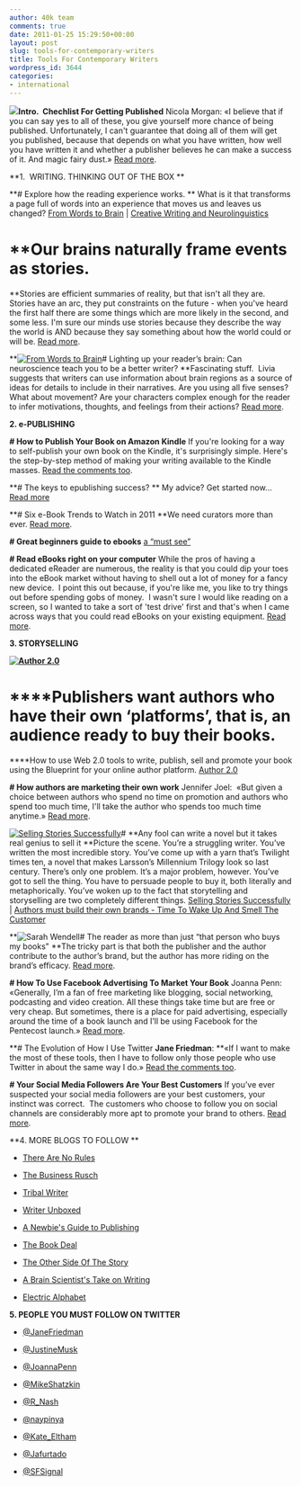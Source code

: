 ```yaml
---
author: 40k team
comments: true
date: 2011-01-25 15:29:50+00:00
layout: post
slug: tools-for-contemporary-writers
title: Tools For Contemporary Writers
wordpress_id: 3644
categories:
- international
---
```


**[![](http://www.40kbooks.com/wp-content/uploads/nicola.jpg)](http://helpineedapublisher.blogspot.com/2011/01/checklist-for-getting-published.html)Intro.  Chechlist For Getting Published**
Nicola Morgan: «I believe that if you can say yes to all of these, you give  yourself  more chance of being published.
Unfortunately, I can't guarantee that  doing all of them will get  you published, because that depends on what you have written, how well  you have written it and whether a publisher believes he can make a  success of it. And magic fairy dust.» [Read more](http://helpineedapublisher.blogspot.com/2011/01/checklist-for-getting-published.html).

**1.  WRITING. THINKING OUT OF THE BOX
**

**# Explore how the reading experience works. **
What is it that transforms a page full of words into an experience that moves us and leaves us changed? [From Words to Brain](http://www.amazon.com/From-Words-to-Brain-ebook/dp/B004GKMZ30/ref=cm_lmf_tit_5) | [Creative Writing and Neurolinguistics](http://sfalingblog.blogspot.com/2011/01/creative-writing-and-neurolinguistics.html)

# **Our brains naturally frame events as stories.
**Stories are efficient summaries of reality, but that isn't all they are.  Stories have an arc, they put constraints on the future - when you've  heard the first half there are some things which are more likely in the  second, and some less. I'm sure our minds use stories because they  describe the way the world is AND because they say something about how  the world could or will be. [Read more](http://www.40kbooks.com/?p=2176).

**[![From Words to Brain](http://www.40kbooks.com/wp-content/uploads/livia_en_t.png)](http://www.amazon.com/From-Words-to-Brain-ebook/dp/B004GKMZ30/ref=cm_lmf_tit_5)# Lighting up your reader’s brain: Can neuroscience teach you to be a better writer?
**Fascinating stuff.  Livia suggests that writers can use information  about brain regions as a source of ideas for details to include in their  narratives. Are you using all five senses? What about movement? Are  your characters complex enough for the reader to infer motivations,  thoughts, and feelings from their actions? [Read more](http://www.alanrinzler.com/blog/2009/12/07/lighting-up-your-reader%E2%80%99s-brain-can-neuroscience-teach-you-to-be-a-better-writer/).

**2. e-PUBLISHING**

**# How to Publish Your Book on Amazon Kindle**
If you're looking for a way to self-publish your own book on the Kindle, it's surprisingly simple. Here's the step-by-step method of making your writing available to the Kindle masses. [Read the comments too](http://lifehacker.com/5735895/how-to-publish-your-book-on-amazon-kindle).

**# The keys to epublishing success? **
My advice? Get started now... [Read more](http://derekjcanyon.blogspot.com/2011/01/keys-to-epublishing-success.html)

**# Six e-Book Trends to Watch in 2011
**We need curators more than ever. [Read more](http://michaelhyatt.com/six-e-book-trends-to-watch-in-2011.html).

**# Great beginners guide to ebooks**
[a “must see”](http://www.teleread.com/paul-biba/great-beginners-guide-to-ebooks-a-must-see/)

**# Read eBooks right on your computer**
While the pros of having a dedicated eReader are numerous, the reality  is that you could dip your toes into the eBook market without having to  shell out a lot of money for a fancy new device.  I point this out  because, if you're like me, you like to try things out before spending  gobs of money.  I wasn't sure I would like reading on a screen, so I  wanted to take a sort of 'test drive' first and that's when I came  across ways that you could read eBooks on your existing equipment. [Read more](http://www.40kbooks.com/?p=3438).

**3. STORYSELLING**

**[![Author 2.0](http://www.40kbooks.com/wp-content/uploads/joanna.jpg)](http://www.thecreativepenn.com/)**

# ****Publishers want authors who have their own ‘platforms’, that is, an audience ready to buy their books.
****How to use Web 2.0 tools to write, publish, sell and promote your book using the Blueprint for your online author platform. [Author 2.0](http://www.thecreativepenn.com/blueprint/)

**# How authors are marketing their own work**
Jennifer Joel:  «But given a choice between authors who spend no time on  promotion and  authors who spend too much time, I'll take the author  who spends too  much time anytime.» [Read more](http://online.wsj.com/article/SB10001424052748703583404576079851516339200.html).

[![Selling Stories Successfully](http://www.40kbooks.com/wp-content/uploads/selling-brown_ok_t.jpg)](http://www.amazon.com/Selling-Stories-Successfully-ebook/dp/B004IWQVEK/)# **Any fool can write a novel but it takes real genius to sell it
**Picture the scene. You’re a struggling writer. You’ve written the most incredible story. You’ve come up with a yarn that’s Twilight times ten, a novel that makes Larsson’s Millennium Trilogy look so last century.
There’s only one problem. It’s a major problem, however. You’ve got to sell the thing. You have to persuade people to buy it, both literally and metaphorically.
You’ve woken up to the fact that storytelling and storyselling are two completely different things. [Selling Stories Successfully](http://www.amazon.com/Selling-Stories-Successfully-ebook/dp/B004IWQVEK/) | [Authors must build their own brands - Time To Wake Up And Smell The Customer](http://harrypotter.firstblogfirst.com/2011/01/18/time-to-wake-up-and-smell-the-customer/)

**![Sarah Wendell](http://www.40kbooks.com/wp-content/uploads/SWendell-150x150.png)# The reader as more than just “that person who buys my books"
**The tricky part is that both the publisher and the author contribute to the author’s brand, but the author has more riding on the brand’s efficacy. [Read more](http://www.digitalbookworld.com/2011/author-branding-make-it-memorable/).

**# How To Use Facebook Advertising To Market Your Book**
Joanna Penn: «Generally, I’m a fan of free marketing like blogging, social networking, podcasting and video creation. All these things take time but are free or very cheap. But sometimes, there is a place for paid advertising, especially  around the time of a book launch and I’ll be using Facebook for the Pentecost launch.» [Read more](http://www.thecreativepenn.com/2011/01/23/how-to-use-facebook-advertising-to-market-your-book/).

**# The Evolution of How I Use Twitter
**Jane Friedman**: **«If I want to make the most of these tools, then I have to follow only those people who use Twitter in about the same way I do.» [Read the comments too](http://blog.writersdigest.com/norules/2011/01/11/TheEvolutionOfHowIUseTwitter.aspx).

**# Your Social Media Followers Are Your Best Customers**
If you’ve ever suspected your social media followers are your best  customers, your instinct was correct.  The customers who choose to  follow you on social channels are considerably more apt to promote your  brand to others. [Read more](http://darmano.typepad.com/logic_emotion/2011/01/followers.html).

**4. MORE BLOGS TO FOLLOW
**



	
  * [There Are No Rules](http://blog.writersdigest.com/norules/)

	
  * [The Business Rusch](http://kriswrites.com/business-rusch-table-of-contents/)

	
  * [Tribal Writer](http://tribalwriter.com/)

	
  * [Writer Unboxed](http://writerunboxed.com/)

	
  * [A Newbie's Guide to Publishing ](http://jakonrath.blogspot.com/)

	
  * [The Book Deal](http://www.alanrinzler.com/blog/)

	
  * [The Other Side Of The Story](http://blog.janicehardy.com/)

	
  * [ A Brain Scientist's Take on Writing](http://blog.liviablackburne.com/)

	
  * [Electric Alphabet](http://electricalphabet.wordpress.com/)


**5. PEOPLE YOU MUST FOLLOW ON TWITTER**



	
  * [@JaneFriedman](http://twitter.com/#!/janefriedman)

	
  * [@JustineMusk](http://twitter.com/#!/justinemusk)

	
  * [@JoannaPenn](http://twitter.com/#!/thecreativepenn)

	
  * [@MikeShatzkin](http://twitter.com/#!/mikeshatzkin)

	
  * [@R_Nash](http://twitter.com/#!/r_nash)

	
  * [@naypinya](http://twitter.com/#!/naypinya)

	
  * [@Kate_Eltham](http://twitter.com/#!/kate_eltham)

	
  * [@Jafurtado](http://twitter.com/#!/kate_eltham)

	
  * [@SFSignal](http://twitter.com/#!/sfsignal)


